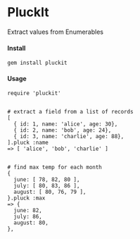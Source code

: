 PluckIt
======

Extract values from Enumerables

#### Install
```gem install pluckit```


#### Usage
```
require 'pluckit'


# extract a field from a list of records
[
  { id: 1, name: 'alice', age: 30},
  { id: 2, name: 'bob', age: 24},
  { id: 3, name: 'charlie', age: 88},
].pluck :name
=> [ 'alice', 'bob', 'charlie' ]


# find max temp for each month
{
  june: [ 78, 82, 80 ],
  july: [ 80, 83, 86 ],
  august: [ 80, 76, 79 ],
}.pluck :max
=> {
  june: 82,
  july: 86,
  august: 80,
},
```
